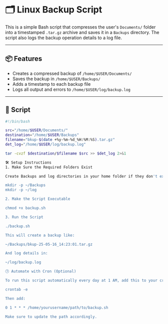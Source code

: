 # 🗂️ Linux Backup Script

This is a simple Bash script that compresses the user's `Documents/` folder into a timestamped `.tar.gz` archive and saves it in a `Backups` directory. The script also logs the backup operation details to a log file.

---

## 📦 Features

- Creates a compressed backup of `/home/$USER/Documents/`
- Saves the backup in `/home/$USER/Backups/`
- Adds a timestamp to each backup file
- Logs all output and errors to `/home/$USER/log/backup.log`

---

## 📜 Script

```bash
#!/bin/bash

src="/home/$USER/Documents/"
destination="/home/$USER/Backups"
filename="bkup-$(date +%y-%m-%d_%H:%M:%S).tar.gz"
det_log="/home/$USER/log/backup.log"

tar -cvzf $destination/$filename $src >> $det_log 2>&1

🛠️ Setup Instructions
1. Make Sure the Required Folders Exist

Create Backups and log directories in your home folder if they don't exist:

mkdir -p ~/Backups
mkdir -p ~/log

2. Make the Script Executable

chmod +x backup.sh

3. Run the Script

./backup.sh

This will create a backup like:

~/Backups/bkup-25-05-16_14:23:01.tar.gz

And log details in:

~/log/backup.log

🕒 Automate with Cron (Optional)

To run this script automatically every day at 1 AM, add this to your crontab:

crontab -e

Then add:

0 1 * * * /home/yourusername/path/to/backup.sh

Make sure to update the path accordingly.
